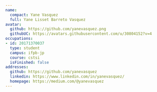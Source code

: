 ```yaml
---
name:
  compact: Yane Vasquez
  full: Yane Lisset Barreto Vasquez
avatar:
  github: https://github.com/yanevasquez.png
  githubUC: https://avatars.githubusercontent.com/u/30804152?v=4
occupations:
- id: 20171370037
  type: student
  campus: ifpb-jp
  course: cstsi
  isFinished: false
addresses:
  github: https://github.com/yanevasquez
  linkedin: https://www.linkedin.com/in/yanevasquez/
  homepage: https://medium.com/@yanevasquez
---
```

